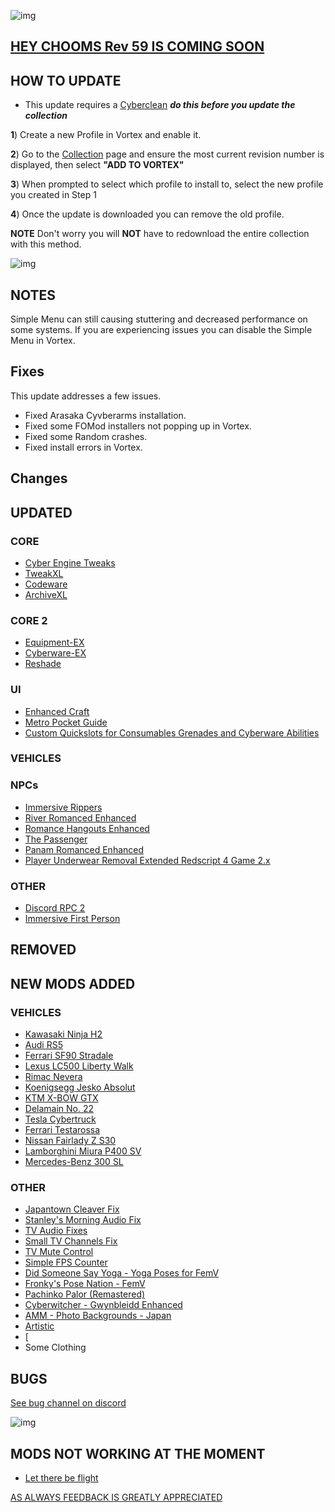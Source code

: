 ![img](https://s13.gifyu.com/images/SjBKh.png)

## [HEY CHOOMS Rev 59 IS COMING SOON](https://)

## HOW TO UPDATE

- This update requires a [Cyberclean](https://github.com/v2sCollections/City-of-Dreams/blob/main/Guides.md#troubleshooting) ***do this before you update the collection***

**1**) Create a new Profile in Vortex and enable it.

**2**) Go to the [Collection](https://next.nexusmods.com/cyberpunk2077/collections/dfvt7o?utm_source=copy&utm_medium=social&utm_campaign=share_collection) page and ensure the most current revision number is displayed, then select **"ADD TO VORTEX"**

**3**) When prompted to select which profile to install to, select the new profile you created in Step 1

**4**) Once the update is downloaded you can remove the old profile.

**NOTE** Don't worry you will **NOT** have to redownload the entire collection with this method.

![img](https://i.imgur.com/wAJUpeU.png)

## NOTES

Simple Menu can still causing stuttering and decreased performance on some systems. If you are experiencing issues you can disable the Simple Menu in Vortex.

## Fixes

This update addresses a few issues.

- Fixed Arasaka Cyvberarms installation.
- Fixed some FOMod installers not popping up in Vortex.
- Fixed some Random crashes.
- Fixed install errors in Vortex.

## Changes 



## UPDATED


### CORE
- [Cyber Engine Tweaks](https://www.nexusmods.com/cyberpunk2077/mods/107)
- [TweakXL](https://www.nexusmods.com/cyberpunk2077/mods/4197)
- [Codeware](https://www.nexusmods.com/cyberpunk2077/mods/7780)
- [ArchiveXL](https://www.nexusmods.com/cyberpunk2077/mods/4198)

### CORE 2
- [Equipment-EX](https://www.nexusmods.com/cyberpunk2077/mods/6945?tab=description)
- [Cyberware-EX](https://www.nexusmods.com/cyberpunk2077/mods/9429)
- [Reshade](https://reshade.me/)

### UI
- [Enhanced Craft](https://www.nexusmods.com/cyberpunk2077/mods/4378?tab=description)
- [Metro Pocket Guide](https://www.nexusmods.com/cyberpunk2077/mods/11882)
- [Custom Quickslots for Consumables Grenades and Cyberware Abilities](https://www.nexusmods.com/cyberpunk2077/mods/3096?tab=description)

### VEHICLES


### NPCs
- [Immersive Rippers](https://www.nexusmods.com/cyberpunk2077/mods/7064)
- [River Romanced Enhanced](https://www.nexusmods.com/cyberpunk2077/mods/4870)
- [Romance Hangouts Enhanced](https://www.nexusmods.com/cyberpunk2077/mods/11590)
- [The Passenger](https://www.nexusmods.com/cyberpunk2077/mods/10731)
- [Panam Romanced Enhanced](https://www.nexusmods.com/cyberpunk2077/mods/4626)
- [Player Underwear Removal Extended Redscript 4 Game 2.x](https://www.nexusmods.com/cyberpunk2077/mods/9264?tab=description)

### OTHER
- [Discord RPC 2](https://www.nexusmods.com/cyberpunk2077/mods/10831)
- [Immersive First Person](https://www.nexusmods.com/cyberpunk2077/mods/2675)

## REMOVED



## NEW MODS ADDED 

### VEHICLES
- [Kawasaki Ninja H2](https://www.nexusmods.com/cyberpunk2077/mods/14162?tab=description)
- [Audi RS5](https://www.nexusmods.com/cyberpunk2077/mods/14115?tab=description)
- [Ferrari SF90 Stradale](https://www.nexusmods.com/cyberpunk2077/mods/14114?tab=description)
- [Lexus LC500 Liberty Walk](https://www.nexusmods.com/cyberpunk2077/mods/14113?tab=description)
- [Rimac Nevera](https://www.nexusmods.com/cyberpunk2077/mods/14112?tab=description)
- [Koenigsegg Jesko Absolut](https://www.nexusmods.com/cyberpunk2077/mods/14109?tab=description)
- [KTM X-BOW GTX](https://www.nexusmods.com/cyberpunk2077/mods/13963?tab=description)
- [Delamain No. 22](https://www.nexusmods.com/cyberpunk2077/mods/14405?tab=description)
- [Tesla Cybertruck](https://www.nexusmods.com/cyberpunk2077/mods/12427)
- [Ferrari Testarossa](https://www.nexusmods.com/cyberpunk2077/mods/13396)
- [Nissan Fairlady Z S30](https://www.nexusmods.com/cyberpunk2077/mods/13815?tab=description)
- [Lamborghini Miura P400 SV](https://www.nexusmods.com/cyberpunk2077/mods/13508?tab=description)
- [Mercedes-Benz 300 SL](https://www.nexusmods.com/cyberpunk2077/mods/14365?tab=description)

### OTHER
- [Japantown Cleaver Fix](https://www.nexusmods.com/cyberpunk2077/mods/14166?tab=description)
- [Stanley's Morning Audio Fix](https://www.nexusmods.com/cyberpunk2077/mods/14042?tab=description)
- [TV Audio Fixes](https://www.nexusmods.com/cyberpunk2077/mods/14014?tab=description)
- [Small TV Channels Fix](https://www.nexusmods.com/cyberpunk2077/mods/14165?tab=description)
- [TV Mute Control](https://www.nexusmods.com/cyberpunk2077/mods/14149?tab=description)
- [Simple FPS Counter](https://www.nexusmods.com/cyberpunk2077/mods/13957?tab=description)
- [Did Someone Say Yoga - Yoga Poses for FemV](https://www.nexusmods.com/cyberpunk2077/mods/14386?tab=description)
- [Fronky's Pose Nation - FemV](https://www.nexusmods.com/cyberpunk2077/mods/14368)
- [Pachinko Palor (Remastered)](https://www.nexusmods.com/cyberpunk2077/mods/8123)
- [Cyberwitcher - Gwynbleidd Enhanced](https://www.nexusmods.com/cyberpunk2077/mods/14430)
- [AMM - Photo Backgrounds - Japan](https://www.nexusmods.com/cyberpunk2077/mods/14056?tab=description)
- [Artistic](https://www.nexusmods.com/cyberpunk2077/mods/13066?_gl=1%2A17cij5a%2A_ga%2ANTM5MzA5NTU4LjE2OTQ4NzkyMzY.%2A_ga_N0TELNQ37M%2AMTcxNDQzNjE2Ny4xMTc5LjEuMTcxNDQ0MDA1MC4wLjAuMA..&tab=description)
- [
- Some Clothing

## BUGS

 [See bug channel on discord](https://discord.gg/xZNztPjA2u)
 
![img](https://i.imgur.com/wAJUpeU.png)

## MODS NOT WORKING AT THE MOMENT 

- [Let there be flight](https://www.nexusmods.com/cyberpunk2077/mods/5208)

[AS ALWAYS FEEDBACK IS GREATLY APPRECIATED](https://)
